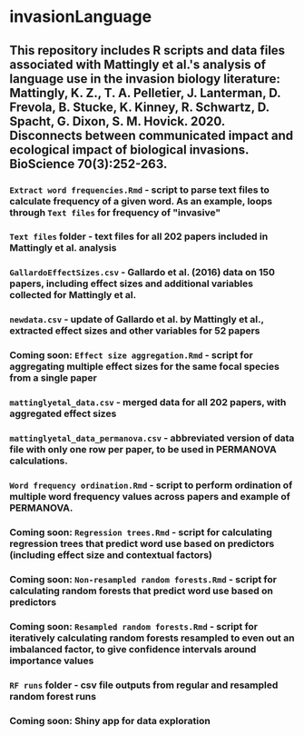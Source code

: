 # invasionLanguage

## This repository includes R scripts and data files associated with Mattingly et al.'s analysis of language use in the invasion biology literature: Mattingly, K. Z., T. A. Pelletier, J. Lanterman, D. Frevola, B. Stucke, K. Kinney, R. Schwartz, D. Spacht, G. Dixon, S. M. Hovick. 2020. Disconnects between communicated impact and ecological impact of biological invasions. BioScience 70(3):252-263. 

### `Extract word frequencies.Rmd` - script to parse text files to calculate frequency of a given word. As an example, loops through `Text files` for frequency of "invasive"
### `Text files` folder - text files for all 202 papers included in Mattingly et al. analysis
### `GallardoEffectSizes.csv` - Gallardo et al. (2016) data on 150 papers, including effect sizes and additional variables collected for Mattingly et al.
### `newdata.csv` - update of Gallardo et al. by Mattingly et al., extracted effect sizes and other variables for 52 papers
### Coming soon: `Effect size aggregation.Rmd` - script for aggregating multiple effect sizes for the same focal species from a single paper 
###  `mattinglyetal_data.csv` - merged data for all 202 papers, with aggregated effect sizes
### `mattinglyetal_data_permanova.csv` - abbreviated version of data file with only one row per paper, to be used in PERMANOVA calculations.
### `Word frequency ordination.Rmd` - script to perform ordination of multiple word frequency values across papers and example of PERMANOVA.
### Coming soon: `Regression trees.Rmd` - script for calculating regression trees that predict word use based on predictors (including effect size and contextual factors) 
### Coming soon: `Non-resampled random forests.Rmd` - script for calculating random forests that predict word use based on predictors 
### Coming soon: `Resampled random forests.Rmd` - script for iteratively calculating random forests resampled to even out an imbalanced factor, to give confidence intervals around importance values
### `RF runs` folder - csv file outputs from regular and resampled random forest runs
### Coming soon: Shiny app for data exploration
